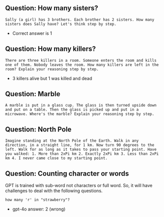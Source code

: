 ## Question: How many sisters?
```
Sally (a girl) has 3 brothers. Each brother has 2 sisters. How many sisters does Sally have? Let's think step by step.
```
* Correct answer is 1

## Question: How many killers?
```
There are three killers in a room. Someone enters the room and kills one of them. Nobody leaves the room. How many killers are left in the room? Explain your reasoning step by step.
```
* 3 killers alive but 1 was killed and dead
  
## Question: Marble 
```
A marble is put in a glass cup. The glass is then turned upside down and put on a table. Then the glass is picked up and put in a microwave. Where's the marble? Explain your reasoning step by step.
```
## Question: North Pole
```
Imagine standing at the North Pole of the Earth. Walk in any direction, in a straight line, for 1 km. Now turn 90 degrees to the left. Walk for as long as it takes to pass your starting point. Have you walked: 1. More than 2xPi km 2. Exactly 2xPi km 3. Less than 2xPi km 4. I never came close to my starting point.
```

## Question: Counting character or words
GPT is trained with sub-word not characters or full word. So, it will have challenges to deal with the following questions.
```
how many 'r' in "strawberry"?
```
* gpt-4o answer: 2 (wrong)
